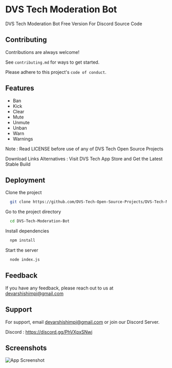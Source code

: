 # DVS Tech Moderation Bot

DVS Tech Moderation Bot Free Version For Discord Source Code


## Contributing

Contributions are always welcome!

See `contributing.md` for ways to get started.

Please adhere to this project's `code of conduct`.


## Features

- Ban
- Kick
- Clear
- Mute
- Unmute
- Unban
- Warn
- Warnings

Note : Read LICENSE before use of any of DVS Tech Open Source Projects

Download Links Alternatives : Visit DVS Tech App Store and Get the Latest Stable Build

## Deployment

Clone the project

```bash
  git clone https://github.com/DVS-Tech-Open-Source-Projects/DVS-Tech-Moderation-Bot.git
```

Go to the project directory

```bash
  cd DVS-Tech-Moderation-Bot
```

Install dependencies

```bash
  npm install
```

Start the server

```bash
  node index.js
```
## Feedback

If you have any feedback, please reach out to us at devarshishimpi@gmail.com


## Support

For support, email devarshishimpi@gmail.com or join our Discord Server.

Discord : https://discord.gg/PhVXpxSNwj


## Screenshots

![App Screenshot]()


